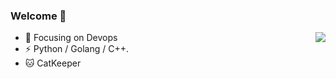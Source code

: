 ### Welcome 👋

<img align="right" src="https://github-readme-stats.vercel.app/api?username=qinguoyi&show_icons=true&icon_color=CE1D2D&text_color=718096&bg_color=ffffff&hide_title=true" />

- :orange_book: Focusing on Devops
- ⚡ Python / Golang / C++.
- :cat: CatKeeper

